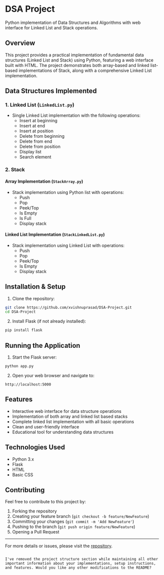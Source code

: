# DSA Project
Python implementation of Data Structures and Algorithms with web interface for Linked List and Stack operations.

## Overview
This project provides a practical implementation of fundamental data structures (Linked List and Stack) using Python, featuring a web interface built with HTML. The project demonstrates both array-based and linked list-based implementations of Stack, along with a comprehensive Linked List implementation.

## Data Structures Implemented

### 1. Linked List (`LinkedList.py`)
- Single Linked List implementation with the following operations:
  - Insert at beginning
  - Insert at end
  - Insert at position
  - Delete from beginning
  - Delete from end
  - Delete from position
  - Display list
  - Search element

### 2. Stack
#### Array Implementation (`StackArray.py`)
- Stack implementation using Python list with operations:
  - Push
  - Pop
  - Peek/Top
  - Is Empty
  - Is Full
  - Display stack

#### Linked List Implementation (`StackLinkedList.py`)
- Stack implementation using Linked List with operations:
  - Push
  - Pop
  - Peek/Top
  - Is Empty
  - Display stack

## Installation & Setup

1. Clone the repository:
```bash
git clone https://github.com/xvishnuprasad/DSA-Project.git
cd DSA-Project
```

2. Install Flask (if not already installed):
```bash
pip install flask
```

## Running the Application

1. Start the Flask server:
```bash
python app.py
```

2. Open your web browser and navigate to:
```
http://localhost:5000
```

## Features
- Interactive web interface for data structure operations
- Implementation of both array and linked list based stacks
- Complete linked list implementation with all basic operations
- Clean and user-friendly interface
- Educational tool for understanding data structures

## Technologies Used
- Python 3.x
- Flask
- HTML
- Basic CSS

## Contributing
Feel free to contribute to this project by:
1. Forking the repository
2. Creating your feature branch (`git checkout -b feature/NewFeature`)
3. Committing your changes (`git commit -m 'Add NewFeature'`)
4. Pushing to the branch (`git push origin feature/NewFeature`)
5. Opening a Pull Request

---
For more details or issues, please visit the [repository](https://github.com/xvishnuprasad/DSA-Project).
```

I've removed the project structure section while maintaining all other important information about your implementations, setup instructions, and features. Would you like any other modifications to the README?
